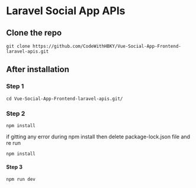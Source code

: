# Laravel Social App APIs

## Clone the repo
```
git clone https://github.com/CodeWithHBKY/Vue-Social-App-Frontend-laravel-apis.git
```

## After installation

### Step 1
```
cd Vue-Social-App-Frontend-laravel-apis.git/
```

### Step 2
```
npm install
```
if gitting any error during npm install then delete package-lock.json file and re run
```
npm install
```

#### Step 3 
```
npm run dev
```
